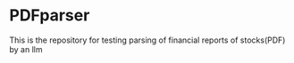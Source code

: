 # PDFparser
This is the repository for testing parsing of financial reports of stocks(PDF) by an llm

